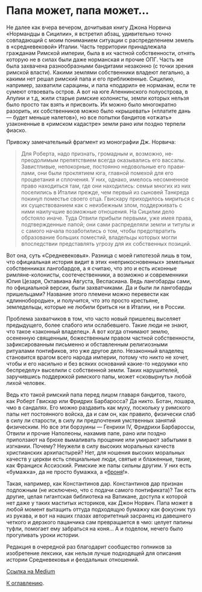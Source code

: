 # Папа может, папа может…

Не далее как вчера вечером, дочитывая книгу Джона Норвича «Нормандцы в Сицилии», я встретил абзац, удивительно точно совпадающий с моим пониманием ситуации с распределением земель в «средневековой» Италии. Часть территории принадлежала гражданам Римской империи, была в их частной собственности, отнять которую не в силах были даже норманская и прочие ОПГ. Часть же была захвачена разнообразными бандитами незаконно (с точки зрения римской власти). Какими землями собственники владеют легально, а какими нет решал римский папа и его приближенные. Сицилию, например, захватили сарацины, и папа «подарил» ее норманам, если те сумеют отвоевать остров. А вот на юге Апеннинского полуострова, в Апулии и т.д, жили старые римские колонисты, земли которых нельзя было просто так взять и присвоить. Их можно было многократно разорить, их собственников можно было «крышевать» («платите дань — будет меньше налетов»), но все попытки бандитов «отжать» узаконенные в «римском кадастре» земли рано или поздно терпели фиаско.

Привожу замечательный фрагмент из монографии Дж. Норвича:

> Для Роберта, надо признать, громадным и, возможно, не­ преодолимым препятствием всегда оказывались его вассалы. Завистливые, непокорные, постоянно недовольные его прави­лами, они были проклятием юга, главной помехой для его процветания и сплочения. У них, однако, имелось несомнен­ное право находиться там, где они находились: семьи многих из них поселились в Италии прежде, чем первый из сыновей Танкреда покинул поместье своего отца. Гвискару приходи­лось мириться с их существованием как с неизбежным злом, поддерживать с ними наилучшие возможные отношения. На Сицилии дело обстояло иначе. Туда Отвили прибыли первы­ми, уже имея права, подтвержденные папой; они сами рас­пределяли земли и титулы и с самого начала позаботились о том, чтобы предотвратить образование больших поместий, владельцы которых могли впоследствии представлять угрозу для их собственных позиций.

Вот она, суть «Средневековья». Разница с моей гипотезой лишь в том, что официальная история видит в этих «неприкосновенных» земельных собственниках лангобардов, а я считаю, что это и есть исконные римляне-колонисты, соотечественники, а возможно и современники Юлия Цезаря, Октавиана Августа, Веспасиана. Ведь лангобарды сами, по официальной версии, были захватчиками. Да и были ли лангобарды пришельцами? Название этого племени можно перевести как «длиннобородые», и получится, что это просто крестьяне, земледельцы, которые не любили бриться ни в Италии, ни в России.

Проблема захватчиков в том, что часто новый пришелец выселяет предыдущего, более слабого или ослабевшего. Такие люди не знают, что такое «законный владелец». А вот когда отнимают землю, осененную священным, божественным правом частной собственности, зафиксированным письменно и обставленным религиозными ритуалами понтификов, это уже другое дело. Незаконный владелец становится врагом всего народа империи, потому что никто не хочет, чтобы и его насильно и без всяких оснований какие-то недоумки «по беспределу» выселили с собственной земли. Таких нарушителей, заручившись поддержкой римского папы, может «сковырнуть» любой лихой человек.

Ведь кто такой римский папа перед лицом главаря бандитов, такого, как Роберт Гвискар или Фридрих Барбаросса? Да никто. Ботан, лошара, чмо в сандалях. Его можно раздавить как муху, поскольку у римского папы нет постоянного войска, да и сам он, как правило, физически слаб в силу ли старости, в силу ли предпочтения умственных занятий физическим. Но все эти борзуины — Генрихи IV, Фридрихи Барбароссы, Отвили и прочие Наполеоны, нахамив папе, рано или поздно приползают на брюхе вымаливать прощение или умирают забытыми в изгнании. Почему? Неужели в силу высоких моральных качеств христианских архипастырей? Нет, для ношения высоких моральных качеств у церкви есть специальные люди, святые и блаженные, такие, как Франциск Ассизский. Римские же папы сильны другим. У них есть «бумажка», да не просто бумажка, а «[броня](https://www.youtube.com/watch?v=TrxPifYjaSY&pp=ygU10YHQvtCx0LDRh9GM0LUg0YHQtdGA0LTRhtC1INCx0YPQvNCw0LbQutCwINCx0YDQvtC90Y8%3D)!».

Такая, например, как Константинов дар. Константинов дар признан подложным (не исключено, что с подачи самого понтификата)? Так есть другие, целая гигантская библиотека на Ватикане, доступа к которой нет даже у таких маститых историков, как Джон Норвич. Папа может в любой момент вытащить оттуда подходящую бумажку как фокусник туз из рукава, и вот на наших глазах авторитетный засранец из давешнего четкого и дерзкого пацанчика сам превращается в чмо: целует папины туфли, помогает ему забраться на коня… А и поделом, нечего было прогуливать уроки истории.

Редакция в очередной раз благодарит сообщество гопников за изобретение лексики, как нельзя лучше подходящей для описания истории Средневековья и феодальных отношений.

[Ссылка на Medium](https://yababay.medium.com/%D0%B4%D0%BE%D0%BC%D0%B5%D0%BD-%D1%80%D1%8B%D0%B6%D0%B5%D0%B1%D0%BE%D1%80%D0%BE%D0%B4%D1%8B%D1%85-%D0%BF%D0%B0%D0%BF%D0%B0-%D0%BC%D0%BE%D0%B6%D0%B5%D1%82-%D0%BF%D0%B0%D0%BF%D0%B0-%D0%BC%D0%BE%D0%B6%D0%B5%D1%82-30a0bed8759e)

[К оглавлению](/#toc).
